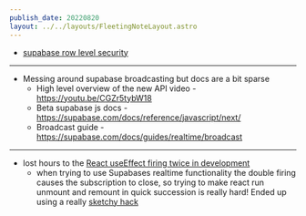 ```yaml
---
publish_date: 20220820    
layout: ../../layouts/FleetingNoteLayout.astro
---
```

- [supabase row level security](https://supabase.com/docs/guides/auth/row-level-security)

---
- Messing around  supabase broadcasting but docs are a bit sparse
	- High level overview of the new API video - https://youtu.be/CGZr5tybW18
	- Beta supabase js docs - https://supabase.com/docs/reference/javascript/next/ 
	- Broadcast guide - https://supabase.com/docs/guides/realtime/broadcast

---

- lost hours to the [React useEffect firing twice in development](https://beta.reactjs.org/learn/synchronizing-with-effects#how-to-handle-the-effect-firing-twice-in-development)
	- when trying to use Supabases realtime functionality the double firing causes the subscription to close, so trying to make react run unmount and remount in quick succession is really hard! Ended up using a really [sketchy hack ](https://dev.to/ag-grid/react-18-avoiding-use-effect-getting-called-twice-4i9e)